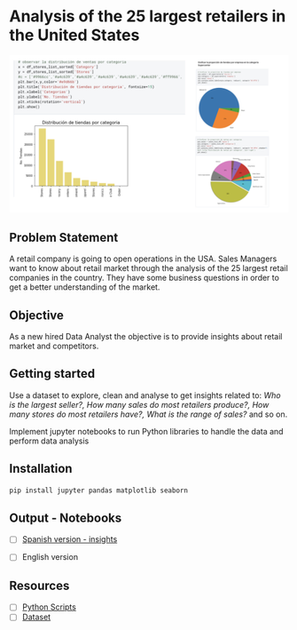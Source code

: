 # Analysis of the 25 largest retailers in the United States

![single](/single.jpeg)

## Problem Statement

A retail company is going to open operations in the USA. Sales Managers want to know about retail market through the analysis of the 25 largest retail companies in the country. They have some business questions in order to get a better understanding of the market.

## Objective
As a new hired Data Analyst the objective is to provide insights about retail market and competitors.

## Getting started
Use a dataset to explore, clean and analyse to get insights related to: *Who is the largest seller?, How many sales do most retailers produce?, How many stores do most retailers have?,  What is the range of sales?* and so on.

Implement jupyter notebooks to run Python libraries to handle the data and perform data analysis

## Installation
```bash
pip install jupyter pandas matplotlib seaborn
```
## Output - Notebooks
- [ ] [Spanish version - insights](https://deepnote.com/workspace/r3card0-89c00ed9-4a2b-42ab-8ae8-921d58ea62ec/project/Proyecto-Datacademy-65c713ba-14d4-4d31-bc27-e023f18c8bec/%2FData-Academy-Project%2Fproyecto_datacademy.ipynb)

- [ ] English version

## Resources
- [ ] [Python Scripts](https://github.com/r3card0/Data-Academy-Project/tree/main/scripts)
- [ ] [Dataset](https://deepnote.com/workspace/r3card0-89c00ed9-4a2b-42ab-8ae8-921d58ea62ec/project/Proyecto-Datacademy-65c713ba-14d4-4d31-bc27-e023f18c8bec/%2Flargest_us_retailers.csv)
<!-- ## Business Questions

1. Who is the largest seller?
2. What is the average number of sales produced by the retailers without counting the 3. largest seller?
4. How many sales do most retailers produce?
5. How many stores do most retailers have?
6. Is the number of stores of each retailer related to their sales?
7. What is the range of sales?
8. What is the number of stores from largest 5 companies?
9. What is the category that produces more sales?
10. Which company produces the most sales based on its number of stores?
11. Which companies sell exclusively online?
12. What is the sales average in retail market? -->
